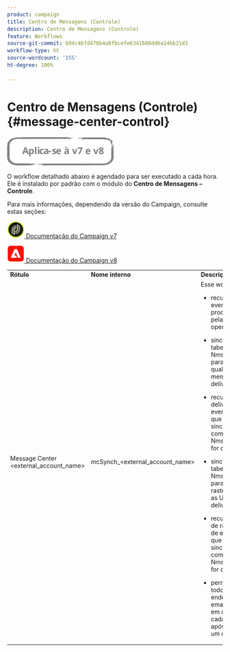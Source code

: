 ```yaml
---
product: campaign
title: Centro de Mensagens (Controle)
description: Centro de Mensagens (Controle)
feature: Workflows
source-git-commit: b94c4bfd478b4a8fbcefe6341608dd6a14bb31d3
workflow-type: ht
source-wordcount: '155'
ht-degree: 100%

---
```



# Centro de Mensagens (Controle){#message-center-control}

![](../../assets/common.svg)

O workflow detalhado abaixo é agendado para ser executado a cada hora. Ele é instalado por padrão com o módulo do **Centro de Mensagens – Controle**.


Para mais informações, dependendo da versão do Campaign, consulte estas seções:

![](assets/do-not-localize/v7.jpeg)[ Documentação do Campaign v7](../../message-center/using/about-transactional-messaging.md)

![](assets/do-not-localize/v8.png)[  Documentação do Campaign v8](https://experienceleague.adobe.com/docs/campaign/campaign-v8/send/transactional.html?lang=pt-BR)


<table> 
 <tbody> 
  <tr> 
   <td> <strong>Rótulo</strong><br /> </td> 
   <td> <strong>Nome interno</strong><br /> </td> 
   <td> <strong>Descrição</strong><br /> </td> 
  </tr> 
  <tr> 
   <td> Message Center &lt;external_account_name&gt;<br /> </td> 
   <td> mcSynch_&lt;external_account_name&gt;<br /> </td> 
   <td> Esse workflow:<br /> 
    <ul> 
     <li> <p>recupera a lista de eventos processados pela(s) operação(s).</p> </li> 
     <li> <p>sincroniza com a tabela NmsBroadLogMsg para recuperar as qualificações da mensagem de delivery.</p> </li> 
     <li> <p>recupera logs de delivery de eventos assim que a sincronização com a tabela NmsBroadLogMsg for concluída.</p> </li> 
     <li> <p>sincroniza com a tabela NmsTrackingUrl para recuperar o rastreamento para as URLs de delivery.</p> </li> 
     <li> <p>recupera as URLs de rastreamento de eventos assim que a sincronização com a tabela NmsTrackingUrl for concluída.</p> </li> 
     <li> <p>permite recuperar todos os endereços de email colocados em quarentena a cada três horas após o envio de um delivery.</p> </li> 
    </ul> </td> 
  </tr> 
 </tbody> 
</table>

